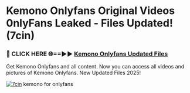 # Kemono Onlyfans Original Videos 0nlyFans Leaked - Files Updated! (7cin)

<h3>🔴 CLICK HERE 🌐==►► <a href="https://tinyurl.com/2jnfzry5" rel="nofollow">Kemono Onlyfans Updated Files</a></h3>

Get Kemono Onlyfans and all content. Now you can access all videos and pictures of Kemono Onlyfans. New Updated Files 2025!

[![7cin](https://i.imgur.com/GyGTBgg.gif)](https://tinyurl.com/2jnfzry5)
kemono for onlyfans